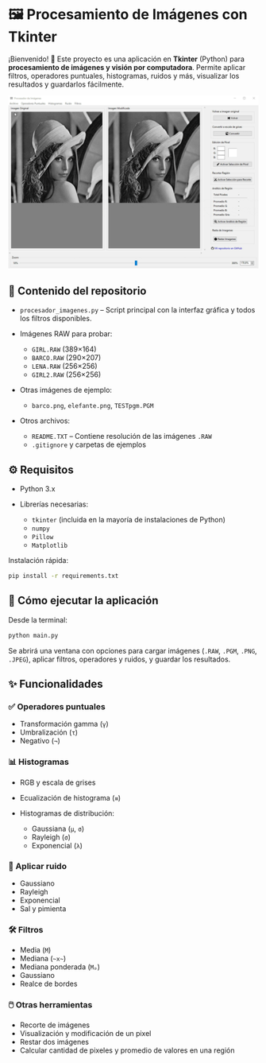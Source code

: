 # 🖼️ Procesamiento de Imágenes con Tkinter

¡Bienvenido! 🎉 Este proyecto es una aplicación en **Tkinter** (Python) para **procesamiento de imágenes y visión por computadora**. Permite aplicar filtros, operadores puntuales, histogramas, ruidos y más, visualizar los resultados y guardarlos fácilmente.

![Demo](demo.gif)

## 📂 Contenido del repositorio

* `procesador_imagenes.py` – Script principal con la interfaz gráfica y todos los filtros disponibles.

* Imágenes RAW para probar:

  * `GIRL.RAW` (389×164)
  * `BARCO.RAW` (290×207)
  * `LENA.RAW` (256×256)
  * `GIRL2.RAW` (256×256)

* Otras imágenes de ejemplo:

  * `barco.png`, `elefante.png`, `TESTpgm.PGM`

* Otros archivos:

  * `README.TXT` – Contiene resolución de las imágenes `.RAW`
  * `.gitignore` y carpetas de ejemplos

## ⚙️ Requisitos

* Python 3.x
* Librerías necesarias:

  * `tkinter` (incluida en la mayoría de instalaciones de Python)
  * `numpy`
  * `Pillow`
  * `Matplotlib`

Instalación rápida:

```bash
pip install -r requirements.txt
```

## 🚀 Cómo ejecutar la aplicación

Desde la terminal:

```bash
python main.py
```

Se abrirá una ventana con opciones para cargar imágenes (`.RAW`, `.PGM`, `.PNG`, `.JPEG`), aplicar filtros, operadores y ruidos, y guardar los resultados.

## ✨ Funcionalidades

### ✅ Operadores puntuales

* Transformación gamma (`γ`)
* Umbralización (`τ`)
* Negativo (`¬`)

### 📊 Histogramas

* RGB y escala de grises
* Ecualización de histograma (`≡`)
* Histogramas de distribución:

  * Gaussiana (`μ`, `σ`)
  * Rayleigh (`σ`)
  * Exponencial (`λ`)

### 🎨 Aplicar ruido

* Gaussiano
* Rayleigh
* Exponencial
* Sal y pimienta

### 🛠️ Filtros

* Media (`M`)
* Mediana (`~x~`)
* Mediana ponderada (`Mₚ`)
* Gaussiano
* Realce de bordes

### 🖱️ Otras herramientas

* Recorte de imágenes
* Visualización y modificación de un pixel
* Restar dos imágenes
* Calcular cantidad de pixeles y promedio de valores en una región
